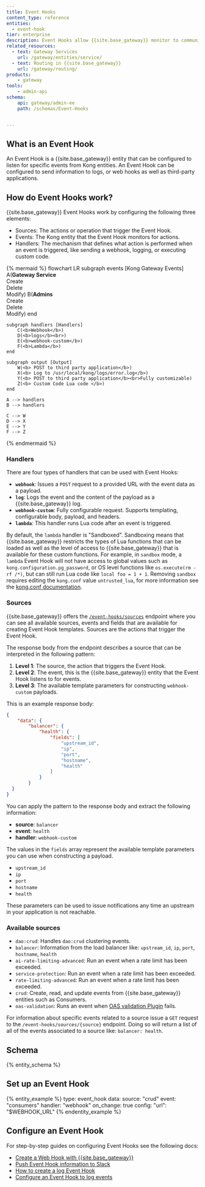 ```yaml
---
title: Event Hooks
content_type: reference
entities:
  - event-hook
tier: enterprise
description: Event Hooks allow {{site.base_gateway}} monitor to communicate with target services or resources, notifying the target resource that an event was triggered. 
related_resources:
  - text: Gateway Services
    url: /gateway/entities/service/
  - text: Routing in {{site.base_gateway}}
    url: /gateway/routing/
products:
    - gateway
tools:
    - admin-api
schema:
    api: gateway/admin-ee
    path: /schemas/Event-Hooks


---
```


## What is an Event Hook

An Event Hook is a {{site.base_gateway}} entity that can be configured to listen for specific events from Kong entities. An Event Hook can be configured to send information to logs, or web hooks as well as third-party applications. 

## How do Event Hooks work?

{{site.base_gateway}} Event Hooks work by configuring the following three elements: 

* Sources: The actions or operation that trigger the Event Hook.
* Events: The Kong entity that the Event Hook monitors for actions.
* Handlers: The mechanism that defines what action is performed when an event is triggered, like sending a webhook, logging, or executing custom code.

<!-- vale off -->
{% mermaid %}
flowchart LR
    subgraph events [Kong Gateway Events]
        A(<b>Gateway Service</b><br>Create<br>Delete<br>Modify)
        B(<b>Admins</b><br>Create<br>Delete<br>Modify)
    end 

    subgraph handlers [Handlers]
        C(<b>Webhook</b>)
        D(<b>logs</b><br>)
        E(<b>webhook-custom</b>)
        F(<b>Lambda</b>)
    end

    subgraph output [Output]
        W(<b> POST to third party application</b>)
        X(<b> Log to /usr/local/kong/logs/error.log</b>)
        Y(<b> POST to third party application</b><br>Fully customizable)
        Z(<b> Custom Code Lua code </b>)
    end
    
    A --> handlers
    B --> handlers

    C --> W
    D --> X
    E --> Y
    F --> Z 
{% endmermaid %}
<!-- vale on -->

### Handlers

There are four types of handlers that can be used with Event Hooks:  

* **`webhook`**: Issues a `POST` request to a provided URL with the event data as a payload. 
* **`log`**: Logs the event and the content of the payload as a {{site.base_gateway}} log.
* **`webhook-custom`**: Fully configurable request. Supports templating, configurable body, payload, and headers. 
* **`lambda`**: This handler runs Lua code after an event is triggered.

By default, the `lambda` handler is "Sandboxed". Sandboxing means that {{site.base_gateway}} restricts the types of Lua functions that can be loaded as well as the level of access to {{site.base_gateway}} that is available for these custom functions. For example, in `sandbox` mode, a `lambda` Event Hook will not have access to global values such as `kong.configuration.pg_password`, or OS level functions like `os.execute(rm -rf /*)`, but can still run Lua code like `local foo = 1 + 1`. Removing `sandbox` requires editing the `kong.conf` value `untrusted_lua`, for more information see the [kong.conf documentation](https://docs.konghq.com/gateway/3.9.x/reference/configuration/#untrusted_lua).

### Sources

{{site.base_gateway}} offers the [`/event-hooks/sources`](/api/gateway/admin-ee/#/Event-hooks/get-event-hooks-sources) endpoint where you can see all available sources, events and fields that are available for creating Event Hook templates. Sources are the actions that trigger the Event Hook.

The response body from the endpoint describes a source that can be interpreted in the following pattern: 

1. **Level 1**: The source, the action that triggers the Event Hook.
2. **Level 2**: The event, this is the {{site.base_gateway}} entity that the Event Hook listens to for events.
3. **Level 3**: The available template parameters for constructing `webhook-custom` payloads. 

This is an example response body: 


```json
{
	"data": {
		"balancer": {
			"health": {
				"fields": [
					"upstream_id",
					"ip",
					"port",
					"hostname",
					"health"
				]
			}
		}
  }
}
```

You can apply the pattern to the response body and extract the following information: 

* **source**: `balancer`
* **event**: `health`
* **handler**: `webhook-custom`

The values in the `fields` array represent the available template parameters you can use when constructing a payload.

* `upstream_id`
* `ip`
* `port`
* `hostname`
* `health`

These parameters can be used to issue notifications any time an upstream in your application is not reachable. 


### Available sources

- `dao:crud`: Handles `dao:crud` clustering events.
- `balancer`: Information from the load balancer like: `upstream_id`, `ip`, `port`, `hostname`, `health`
- `ai-rate-limiting-advanced`: Run an event when a rate limit has been exceeded.
- `service-protection`: Run an event when a rate limit has been exceeded.
- `rate-limiting-advanced`: Run an event when a rate limit has been exceeded.
- `crud`: Create, read, and update events from {{site.base_gateway}} entities such as Consumers.
- `oas-validation`: Runs an event when [OAS validation Plugin](/plugins/oas-validation/) fails.

For information about specific events related to a source issue a `GET` request to the `/event-hooks/sources/{source}` endpoint. Doing so will return a list of all of the events associated to a source like: `balancer: health`. 

## Schema

{% entity_schema %}

## Set up an Event Hook

{% entity_example %}
type: event_hook
data:
  source: "crud"
  event: "consumers"
  handler: "webhook"
  on_change: true
  config:
      "url": "$WEBHOOK_URL"
{% endentity_example %}


## Configure an Event Hook


For step-by-step guides on configuring Event Hooks see the following docs: 

* [Create a Web Hook with {{site.base_gateway}}](/how-to/create-a-webhook-with-kong-gateway/)
* [Push Event Hook information to Slack](/how-to/create-a-custom-webhook-slack)
* [How to create a log Event Hook](/how-to/create-a-log-event-hook)
* [Configure an Event Hook to log events](/how-to/create-a-lambda-event-hook)

